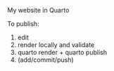 My website in Quarto

To publish:

1. edit
1. render locally and validate
1. quarto render + quarto publish
1. (add/commit/push)
